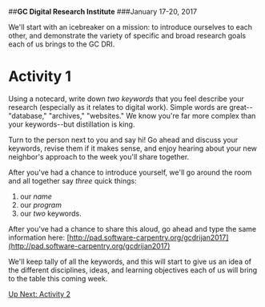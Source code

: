 ##**GC Digital Research Institute**
###January 17-20, 2017

We'll start with an icebreaker on a mission: to introduce ourselves to each other, and demonstrate the variety of specific and broad research goals each of us brings to the GC DRI.

# Activity 1

Using a notecard, write down *two keywords* that you feel describe your research (especially as it relates to digital work). Simple words are great--"database," "archives," "websites." We know you're far more complex than your keywords--but distillation is king.

Turn to the person next to you and say hi! Go ahead and discuss your keywords, revise them if it makes sense, and enjoy hearing about your new neighbor's approach to the week you'll share together.

After you've had a chance to introduce yourself, we'll go around the room and all together say *three* quick things: 

1. our *name*
2. our *program*
3. our *two* keywords.

After you've had a chance to share this aloud, go ahead and type the same information here: [http://pad.software-carpentry.org/gcdrijan2017](http://pad.software-carpentry.org/gcdrijan2017) 

We'll keep tally of all the keywords, and this will start to give us an idea of the different disciplines, ideas, and learning objectives each of us will bring to the table this coming week. 

[Up Next: Activity 2](https://github.com/mckinniburgh/GCDRI_IntroInstall/blob/master/Activity2.md)